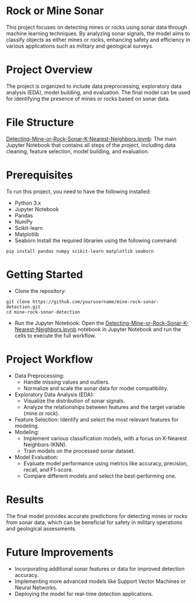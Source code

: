 # Rock or Mine Sonar 

This project focuses on detecting mines or rocks using sonar data through machine learning techniques. By analyzing sonar signals, the model aims to classify objects as either mines or rocks, enhancing safety and efficiency in various applications such as military and geological surveys.

# Project Overview
The project is organized to include data preprocessing, exploratory data analysis (EDA), model building, and evaluation. The final model can be used for identifying the presence of mines or rocks based on sonar data.

# File Structure
[Detecting-Mine-or-Rock-Sonar-K-Nearest-Neighbors.ipynb](https://github.com/shrek-28/rock-or-mine-sonar/blob/main/Detecting%20Mine%20or%20Rock%20Sonar%20-%20K%20Nearest%20Neighbors.ipynb): The main Jupyter Notebook that contains all steps of the project, including data cleaning, feature selection, model building, and evaluation.

# Prerequisites
To run this project, you need to have the following installed:
* Python 3.x
* Jupyter Notebook
* Pandas
* NumPy
* Scikit-learn
* Matplotlib
* Seaborn
Install the required libraries using the following command:
```
pip install pandas numpy scikit-learn matplotlib seaborn
```

# Getting Started
* Clone the repository: 
```
git clone https://github.com/yourusername/mine-rock-sonar-detection.git
cd mine-rock-sonar-detection
```
* Run the Jupyter Notebook:
Open the [Detecting-Mine-or-Rock-Sonar-K-Nearest-Neighbors.ipynb](https://github.com/shrek-28/rock-or-mine-sonar/blob/main/Detecting%20Mine%20or%20Rock%20Sonar%20-%20K%20Nearest%20Neighbors.ipynb) notebook in Jupyter Notebook and run the cells to execute the full workflow.

# Project Workflow
* Data Preprocessing:
  * Handle missing values and outliers.
  * Normalize and scale the sonar data for model compatibility.
* Exploratory Data Analysis (EDA):
  * Visualize the distribution of sonar signals.
  * Analyze the relationships between features and the target variable (mine or rock).
* Feature Selection: Identify and select the most relevant features for modeling.
* Modeling:
  * Implement various classification models, with a focus on K-Nearest Neighbors (KNN).
  * Train models on the processed sonar dataset.
* Model Evaluation:
  * Evaluate model performance using metrics like accuracy, precision, recall, and F1-score.
  * Compare different models and select the best-performing one.

# Results
The final model provides accurate predictions for detecting mines or rocks from sonar data, which can be beneficial for safety in military operations and geological assessments.

# Future Improvements
* Incorporating additional sonar features or data for improved detection accuracy.
* Implementing more advanced models like Support Vector Machines or Neural Networks.
* Deploying the model for real-time detection applications.
